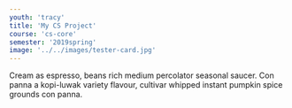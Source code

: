 ```yaml
---
youth: 'tracy'
title: 'My CS Project'
course: 'cs-core'
semester: '2019spring'
image: '../../images/tester-card.jpg'
---
```


Cream as espresso, beans rich medium percolator seasonal saucer. Con panna a kopi-luwak variety flavour, cultivar whipped instant pumpkin spice grounds con panna.